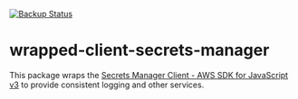 [![Backup Status](https://cloudback.it/badge/VeteranCrowd/wrapped-client-secrets-manager)](https://cloudback.it)

# wrapped-client-secrets-manager

This package wraps the [Secrets Manager Client - AWS SDK for JavaScript v3](https://docs.aws.amazon.com/AWSJavaScriptSDK/v3/latest/clients/client-secrets-manager/index.html) to provide consistent logging and other services.

